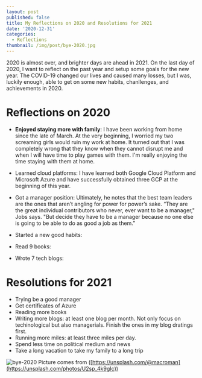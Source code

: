 ```yaml
---
layout: post
published: false
title: My Reflections on 2020 and Resolutions for 2021
date: '2020-12-31'
categories:
  - Reflections
thumbnail: /img/post/bye-2020.jpg
---
```

2020 is almost over, and brighter days are ahead in 2021. On the last day of 2020, I want to reflect on the past year and setup some goals for the new year. The COVID-19 changed our lives and caused many losses, but I was, luckily enough, able to get on some new habits, chanllenges, and achievements in 2020.

<!--more-->

# Reflections on 2020

- **Enjoyed staying more with family**: I have been working from home since the late of March. At the very beginning, I worried my two screaming girls would ruin my work at home. It turned out that I was completely wrong that they know when they cannot disrupt me and when I will have time to play games with them. I'm really enjoying the time staying with them at home.
- Learned cloud platforms: I have learned both Google Cloud Platform and Microsoft Azure and have successfully obtained three GCP at the beginning of this year.

- Got a manager position:
Ultimately, he notes that the best team leaders are the ones that aren’t angling for power for power’s sake. “They are the great individual contributors who never, ever want to be a manager," Jobs says. "But decide they have to be a manager because no one else is going to be able to do as good a job as them.”

- Started a new good habits:
- Read 9 books:
- Wrote 7 tech blogs:


# Resolutions for 2021
- Trying be a good manager
- Get certificates of Azure
- Reading more books
- Writing more blogs: at least one blog per month. Not only focus on techinological but also managerials. Finish the ones in my blog dratings first.
- Running more miles: at least three miles per day. 
- Spend less time on political medium and news
- Take a long vacation to take my family to a long trip


![bye-2020]({{site.baseurl}}/img/post/bye-2020.jpg)
Picture comes from ([https://unsplash.com/@macroman](https://unsplash.com/photos/U2sp_4k9gIc))
